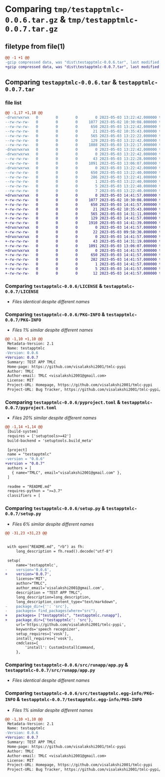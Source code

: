 # Comparing `tmp/testapptmlc-0.0.6.tar.gz` & `tmp/testapptmlc-0.0.7.tar.gz`

## filetype from file(1)

```diff
@@ -1 +1 @@
-gzip compressed data, was "dist\testapptmlc-0.0.6.tar", last modified: Wed May  3 13:22:42 2023, max compression
+gzip compressed data, was "dist\testapptmlc-0.0.7.tar", last modified: Wed May  3 14:41:57 2023, max compression
```

## Comparing `testapptmlc-0.0.6.tar` & `testapptmlc-0.0.7.tar`

### file list

```diff
@@ -1,17 +1,18 @@
-drwxrwxrwx   0        0        0        0 2023-05-03 13:22:42.000000 testapptmlc-0.0.6/
--rw-rw-rw-   0        0        0     1077 2023-05-02 10:30:08.000000 testapptmlc-0.0.6/LICENSE
--rw-rw-rw-   0        0        0      650 2023-05-03 13:22:42.000000 testapptmlc-0.0.6/PKG-INFO
--rw-rw-rw-   0        0        0       21 2023-05-02 10:35:43.000000 testapptmlc-0.0.6/README.md
--rw-rw-rw-   0        0        0      565 2023-05-03 13:22:22.000000 testapptmlc-0.0.6/pyproject.toml
--rw-rw-rw-   0        0        0      129 2023-05-03 13:22:42.000000 testapptmlc-0.0.6/setup.cfg
--rw-rw-rw-   0        0        0     1888 2023-05-03 13:22:17.000000 testapptmlc-0.0.6/setup.py
-drwxrwxrwx   0        0        0        0 2023-05-03 13:22:42.000000 testapptmlc-0.0.6/src/
-drwxrwxrwx   0        0        0        0 2023-05-03 13:22:42.000000 testapptmlc-0.0.6/src/runapp/
--rw-rw-rw-   0        0        0       43 2023-05-03 13:22:28.000000 testapptmlc-0.0.6/src/runapp/__init__.py
--rw-rw-rw-   0        0        0     1091 2023-05-03 13:06:07.000000 testapptmlc-0.0.6/src/runapp/app.py
-drwxrwxrwx   0        0        0        0 2023-05-03 13:22:42.000000 testapptmlc-0.0.6/src/testapptmlc.egg-info/
--rw-rw-rw-   0        0        0      650 2023-05-03 13:22:40.000000 testapptmlc-0.0.6/src/testapptmlc.egg-info/PKG-INFO
--rw-rw-rw-   0        0        0      286 2023-05-03 13:22:41.000000 testapptmlc-0.0.6/src/testapptmlc.egg-info/SOURCES.txt
--rw-rw-rw-   0        0        0        1 2023-05-03 13:22:40.000000 testapptmlc-0.0.6/src/testapptmlc.egg-info/dependency_links.txt
--rw-rw-rw-   0        0        0        5 2023-05-03 13:22:40.000000 testapptmlc-0.0.6/src/testapptmlc.egg-info/requires.txt
--rw-rw-rw-   0        0        0        7 2023-05-03 13:22:40.000000 testapptmlc-0.0.6/src/testapptmlc.egg-info/top_level.txt
+drwxrwxrwx   0        0        0        0 2023-05-03 14:41:57.000000 testapptmlc-0.0.7/
+-rw-rw-rw-   0        0        0     1077 2023-05-02 10:30:08.000000 testapptmlc-0.0.7/LICENSE
+-rw-rw-rw-   0        0        0      650 2023-05-03 14:41:57.000000 testapptmlc-0.0.7/PKG-INFO
+-rw-rw-rw-   0        0        0       21 2023-05-02 10:35:43.000000 testapptmlc-0.0.7/README.md
+-rw-rw-rw-   0        0        0      565 2023-05-03 14:31:11.000000 testapptmlc-0.0.7/pyproject.toml
+-rw-rw-rw-   0        0        0      129 2023-05-03 14:41:57.000000 testapptmlc-0.0.7/setup.cfg
+-rw-rw-rw-   0        0        0     1910 2023-05-03 14:41:39.000000 testapptmlc-0.0.7/setup.py
+drwxrwxrwx   0        0        0        0 2023-05-03 14:41:57.000000 testapptmlc-0.0.7/src/
+-rw-rw-rw-   0        0        0       22 2023-05-03 09:58:30.000000 testapptmlc-0.0.7/src/__init__.py
+drwxrwxrwx   0        0        0        0 2023-05-03 14:41:57.000000 testapptmlc-0.0.7/src/runapp/
+-rw-rw-rw-   0        0        0       43 2023-05-03 14:31:19.000000 testapptmlc-0.0.7/src/runapp/__init__.py
+-rw-rw-rw-   0        0        0     1091 2023-05-03 13:06:07.000000 testapptmlc-0.0.7/src/runapp/app.py
+drwxrwxrwx   0        0        0        0 2023-05-03 14:41:57.000000 testapptmlc-0.0.7/testapptmlc.egg-info/
+-rw-rw-rw-   0        0        0      650 2023-05-03 14:41:57.000000 testapptmlc-0.0.7/testapptmlc.egg-info/PKG-INFO
+-rw-rw-rw-   0        0        0      282 2023-05-03 14:41:57.000000 testapptmlc-0.0.7/testapptmlc.egg-info/SOURCES.txt
+-rw-rw-rw-   0        0        0        1 2023-05-03 14:41:57.000000 testapptmlc-0.0.7/testapptmlc.egg-info/dependency_links.txt
+-rw-rw-rw-   0        0        0        5 2023-05-03 14:41:57.000000 testapptmlc-0.0.7/testapptmlc.egg-info/requires.txt
+-rw-rw-rw-   0        0        0       12 2023-05-03 14:41:57.000000 testapptmlc-0.0.7/testapptmlc.egg-info/top_level.txt
```

### Comparing `testapptmlc-0.0.6/LICENSE` & `testapptmlc-0.0.7/LICENSE`

 * *Files identical despite different names*

### Comparing `testapptmlc-0.0.6/PKG-INFO` & `testapptmlc-0.0.7/PKG-INFO`

 * *Files 1% similar despite different names*

```diff
@@ -1,10 +1,10 @@
 Metadata-Version: 2.1
 Name: testapptmlc
-Version: 0.0.6
+Version: 0.0.7
 Summary: TEST APP TMLC
 Home-page: https://github.com/visalakshi2001/tmlc-pypi
 Author: TMLC
 Author-email: TMLC <visalakshi2001@gmail.com>
 License: MIT
 Project-URL: Homepage, https://github.com/visalakshi2001/tmlc-pypi
 Project-URL: Bug Tracker, https://github.com/visalakshi2001/tmlc-pypi/issues
```

### Comparing `testapptmlc-0.0.6/pyproject.toml` & `testapptmlc-0.0.7/pyproject.toml`

 * *Files 20% similar despite different names*

```diff
@@ -1,14 +1,14 @@
 [build-system]
 requires = ['setuptools>=42']
 build-backend = 'setuptools.build_meta'
 
 [project]
 name = "testapptmlc"
-version = "0.0.6"
+version = "0.0.7"
 authors = [
   { name="TMLC", email="visalakshi2001@gmail.com" },
 ]
 
 readme = "README.md"
 requires-python = ">=3.7"
 classifiers = [
```

### Comparing `testapptmlc-0.0.6/setup.py` & `testapptmlc-0.0.7/setup.py`

 * *Files 6% similar despite different names*

```diff
@@ -31,23 +31,23 @@
 
 
 with open("README.md", "rb") as fh:
     long_description = fh.read().decode("utf-8")
 
 setup(
     name='testapptmlc',
-    version='0.0.6',
+    version='0.0.7',
     license='MIT',
     author="TMLC",
     author_email='visalakshi2001@gmail.com',
     description = "TEST APP TMLC",
     long_description=long_description,
     long_description_content_type="text/markdown",
-    package_dir={'': 'src'},
-    packages= find_packages(where="src"),
+    packages= ["testapptmlc", "testapptmlc.runapp"],
+    package_dir={'testapptmlc': 'src'},
     url='https://github.com/visalakshi2001/tmlc-pypi',
     keywords='speech recognizer',
     setup_requires=['vosk'],
     install_requires=['vosk'],
     cmdclass={
         'install': CustomInstallCommand,
     },
```

### Comparing `testapptmlc-0.0.6/src/runapp/app.py` & `testapptmlc-0.0.7/src/runapp/app.py`

 * *Files identical despite different names*

### Comparing `testapptmlc-0.0.6/src/testapptmlc.egg-info/PKG-INFO` & `testapptmlc-0.0.7/testapptmlc.egg-info/PKG-INFO`

 * *Files 1% similar despite different names*

```diff
@@ -1,10 +1,10 @@
 Metadata-Version: 2.1
 Name: testapptmlc
-Version: 0.0.6
+Version: 0.0.7
 Summary: TEST APP TMLC
 Home-page: https://github.com/visalakshi2001/tmlc-pypi
 Author: TMLC
 Author-email: TMLC <visalakshi2001@gmail.com>
 License: MIT
 Project-URL: Homepage, https://github.com/visalakshi2001/tmlc-pypi
 Project-URL: Bug Tracker, https://github.com/visalakshi2001/tmlc-pypi/issues
```

